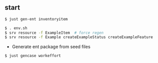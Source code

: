 ## start
```bash
$ just gen-ent inventoryitem

$ . env.sh
$ srv resource -f ExampleItem  # force regen
$ srv resource -f Example createExampleStatus createExampleFeature
```

* Generate ent package from seed files

```bash
$ just gencase workeffort
```

